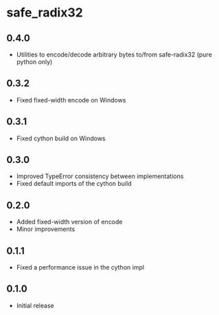 # safe_radix32

## 0.4.0
- Utilities to encode/decode arbitrary bytes to/from safe-radix32 (pure python only)

## 0.3.2
- Fixed fixed-width encode on Windows

## 0.3.1
- Fixed cython build on Windows

## 0.3.0
- Improved TypeError consistency between implementations
- Fixed default imports of the cython build

## 0.2.0
- Added fixed-width version of encode
- Minor improvements

## 0.1.1
- Fixed a performance issue in the cython impl

## 0.1.0
- Initial release
